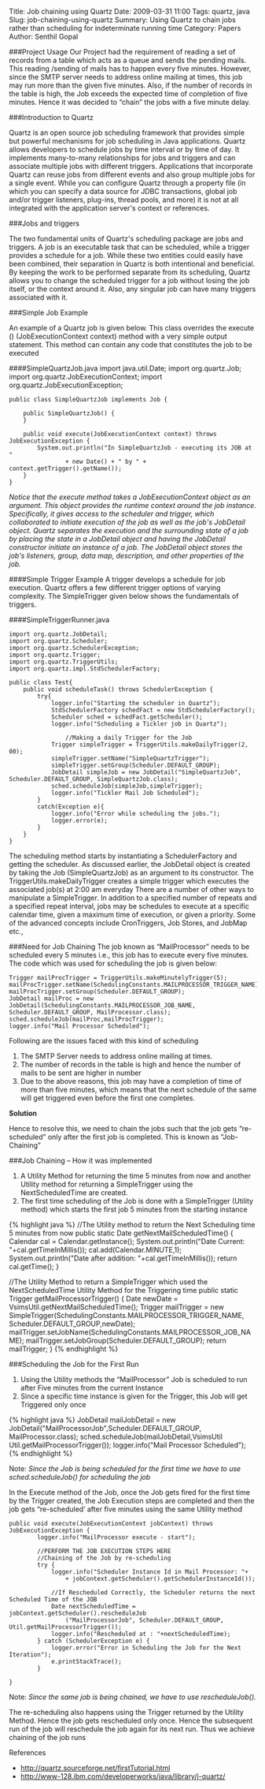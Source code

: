 Title: Job chaining using Quartz
Date: 2009-03-31 11:00
Tags: quartz, java
Slug: job-chaining-using-quartz
Summary: Using Quartz to chain jobs rather than scheduling for indeterminate running time
Category: Papers
Author: Senthil Gopal


###Project Usage
Our Project had the requirement of reading a set of records from a table which acts as a queue and sends the pending mails. This reading /sending of mails has to happen every five minutes. However, since the SMTP server needs to address online mailing at times, this job may run more than the given five minutes. Also, if the number of records in the table is high, the Job exceeds the expected time of completion of five minutes. Hence it was decided to “chain” the jobs with a five minute delay.

###Introduction to Quartz

Quartz is an open source job scheduling framework that provides simple but powerful mechanisms for job scheduling in Java applications. Quartz allows developers to schedule jobs by time interval or by time of day. It implements many-to-many relationships for jobs and triggers and can associate multiple jobs with different triggers.
Applications that incorporate Quartz can reuse jobs from different events and also group multiple jobs for a single event. While you can configure Quartz through a property file (in which you can specify a data source for JDBC transactions, global job and/or trigger listeners, plug-ins, thread pools, and more) it is not at all integrated with the application server's context or references.

###Jobs and triggers

The two fundamental units of Quartz's scheduling package are jobs and triggers. A job is an executable task that can be scheduled, while a trigger provides a schedule for a job. While these two entities could easily have been combined, their separation in Quartz is both intentional and beneficial. By keeping the work to be performed separate from its scheduling, Quartz allows you to change the scheduled trigger for a job without losing the job itself, or the context around it. Also, any singular job can have many triggers associated with it.

###Simple Job Example

An example of a Quartz job is given below. This class overrides the execute () (JobExecutionContext context) method with a very simple output statement. This method can contain any code that constitutes the job to be executed

####SimpleQuartzJob.java
    import java.util.Date;
    import org.quartz.Job;
    import org.quartz.JobExecutionContext;
    import org.quartz.JobExecutionException;

    public class SimpleQuartzJob implements Job {

        public SimpleQuartzJob() {
        }

        public void execute(JobExecutionContext context) throws JobExecutionException {
            System.out.println("In SimpleQuartzJob - executing its JOB at "
                    + new Date() + " by " + context.getTrigger().getName());
        }
    }

*Notice that the execute method takes a JobExecutionContext object as an argument. This object provides the runtime context around the job instance. Specifically, it gives access to the scheduler and trigger, which collaborated to initiate execution of the job as well as the job's JobDetail object. Quartz separates the execution and the surrounding state of a job by placing the state in a JobDetail object and having the JobDetail constructor initiate an instance of a job. The JobDetail object stores the job's listeners, group, data map, description, and other properties of the job.*

####Simple Trigger Example
A trigger develops a schedule for job execution. Quartz offers a few different trigger options of varying complexity. The SimpleTrigger given below shows the fundamentals of triggers.

####SimpleTriggerRunner.java

    import org.quartz.JobDetail;
    import org.quartz.Scheduler;
    import org.quartz.SchedulerException;
    import org.quartz.Trigger;
    import org.quartz.TriggerUtils;
    import org.quartz.impl.StdSchedulerFactory;

    public class Test{
        public void scheduleTask() throws SchedulerException {
            try{
                logger.info("Starting the scheduler in Quartz");
                StdSchedulerFactory schedFact = new StdSchedulerFactory();
                Scheduler sched = schedFact.getScheduler();
                logger.info("Scheduling a Tickler job in Quartz");

                    //Making a daily Trigger for the Job
                Trigger simpleTrigger = TriggerUtils.makeDailyTrigger(2, 00);
                simpleTrigger.setName("SimpleQuartzTrigger");
                simpleTrigger.setGroup(Scheduler.DEFAULT_GROUP);
                JobDetail simpleJob = new JobDetail("SimpleQuartzJob", Scheduler.DEFAULT_GROUP, SimpleQuartzJob.class);
                sched.scheduleJob(simpleJob,simpleTrigger);
                logger.info("Tickler Mail Job Scheduled");
            }
            catch(Exception e){
                logger.info("Error while scheduling the jobs.");
                logger.error(e);
            }
        }
    }

The scheduling method starts by instantiating a SchedulerFactory and getting the scheduler. As discussed earlier, the JobDetail object is created by taking the Job (SimpleQuartzJob) as an argument to its constructor. The TriggerUtils.makeDailyTrigger creates a simple trigger which executes the associated job(s) at 2:00 am everyday
There are a number of other ways to manipulate a SimpleTrigger. In addition to a specified number of repeats and a specified repeat interval, jobs may be schedules to execute at a specific calendar time, given a maximum time of execution, or given a priority. Some of the advanced concepts include CronTriggers, Job Stores, and JobMap etc.,


###Need for Job Chaining
The job known as “MailProcessor” needs to be scheduled every 5 minutes i.e., this job has to execute every five minutes. The code which was used for scheduling the job is given below:

    Trigger mailProcTrigger = TriggerUtils.makeMinutelyTrigger(5);
    mailProcTrigger.setName(SchedulingConstants.MAILPROCESSOR_TRIGGER_NAME);
    mailProcTrigger.setGroup(Scheduler.DEFAULT_GROUP);
    JobDetail mailProc = new JobDetail(SchedulingConstants.MAILPROCESSOR_JOB_NAME, Scheduler.DEFAULT_GROUP, MailProcessor.class);
    sched.scheduleJob(mailProc,mailProcTrigger);
    logger.info("Mail Processor Scheduled");

Following are the issues faced with this kind of scheduling

1. The SMTP Server needs to address online mailing at times.
2. The number of records in the table is high and hence the number of mails to be sent are higher in number
3. Due to the above reasons, this job may have a completion of time of more than five minutes, which means that the next schedule of the same will get triggered even before the first one completes.

__Solution__

Hence to resolve this, we need to chain the jobs such that the job gets “re-scheduled” only after the first job is completed. This is known as “Job-Chaining”

###Job Chaining – How it was implemented
1. A Utility Method for returning the time 5 minutes from now and another Utility method for returning a SimpleTrigger using the NextScheduledTime are created.
2. The first time scheduling of the Job is done with a SimpleTrigger (Utility method) which starts the first job 5 minutes from the starting instance

{% highlight java %}
//The Utility method to return the Next Scheduling time 5 minutes from now
public static Date getNextMailScheduledTime() {
    Calendar cal = Calendar.getInstance();
    System.out.println("Date Current: "+cal.getTimeInMillis());
    cal.add(Calendar.MINUTE,1);
    System.out.println("Date after addition: "+cal.getTimeInMillis());
    return cal.getTime();
}

//The Utility Method to return a SimpleTrigger which used the NextScheduledTime Utility Method for the Triggering time
public static Trigger getMailProcessorTrigger() {
    Date newDate = VsimsUtil.getNextMailScheduledTime();
    Trigger mailTrigger = new SimpleTrigger(SchedulingConstants.MAILPROCESSOR_TRIGGER_NAME, Scheduler.DEFAULT_GROUP,newDate);
    mailTrigger.setJobName(SchedulingConstants.MAILPROCESSOR_JOB_NAME);
    mailTrigger.setJobGroup(Scheduler.DEFAULT_GROUP);
    return mailTrigger;
}
{% endhighlight %}

###Scheduling the Job for the First Run
1. Using the Utility methods the “MailProcessor” Job is scheduled to run after Five minutes from the current Instance
2. Since a specific time instance is given for the Trigger, this Job will get Triggered only once

{% highlight java %}
JobDetail mailJobDetail = new JobDetail("MailProcessorJob",Scheduler.DEFAULT_GROUP, MailProcessor.class);
sched.scheduleJob(mailJobDetail,VsimsUtil Util.getMailProcessorTrigger());
logger.info("Mail Processor Scheduled");
{% endhighlight %}

Note: _Since the Job is being scheduled for the first time we have to use sched.scheduleJob() for scheduling the job_

In the Execute method of the Job, once the Job gets fired for the first time by the Trigger created, the Job Execution steps are completed and then the job gets “re-scheduled’ after five minutes using the same Utility method

    public void execute(JobExecutionContext jobContext) throws JobExecutionException {
            logger.info("MailProcessor execute - start");

            //PERFORM THE JOB EXECUTION STEPS HERE
            //Chaining of the Job by re-scheduling
            try {
                logger.info("Scheduler Instance Id in Mail Processor: "+
                    + jobContext.getScheduler().getSchedulerInstanceId());

                //If Rescheduled Correctly, the Scheduler returns the next Scheduled Time of the JOB
                Date nextScheduledTime = jobContext.getScheduler().rescheduleJob
                    ("MailProcessorJob", Scheduler.DEFAULT_GROUP, Util.getMailProcessorTrigger());
                logger.info("Rescheduled at : "+nextScheduledTime);
            } catch (SchedulerException e) {
                logger.error("Error in Scheduling the Job for the Next Iteration");
                e.printStackTrace();
            }

    }

Note: _Since the same job is being chained, we have to use rescheduleJob()._

The re-scheduling also happens using the Trigger returned by the Utility Method. Hence the job gets rescheduled only once. Hence the subsequent run of the job will reschedule the job again for its next run. Thus we achieve chaining of the job runs



References
* <http://quartz.sourceforge.net/firstTutorial.html>
* <http://www-128.ibm.com/developerworks/java/library/j-quartz/>
